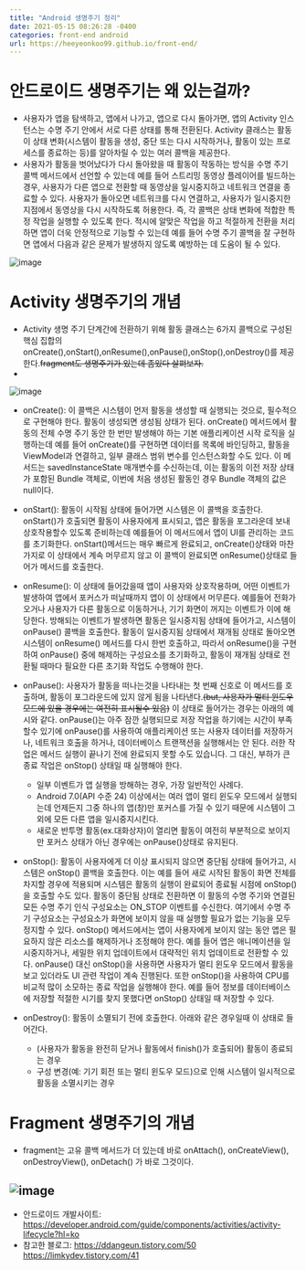 ```yaml
---
title: "Android 생명주기 정리"
date: 2021-05-15 08:26:28 -0400
categories: front-end android
url: https://heeyeonkoo99.github.io/front-end/
---
```

# 안드로이드 생명주기는 왜 있는걸까?
- 사용자가 앱을 탐색하고, 앱에서 나가고, 앱으로 다시 돌아가면, 앱의 Activity 인스턴스는 수명 주기 안에서 서로 다른 상태를 통해 전환된다. Activity 클래스는 활동이 상태 변화(시스템이 활동을 생성, 중단 또는 다시 시작하거나, 활동이 있는 프로세스를 종료하는 등)를 알아차릴 수 있는 여러 콜백을 제공한다.
- 사용자가 활동을 벗어났다가 다시 돌아왔을 때 활동이 작동하는 방식을 수명 주기 콜백 메서드에서 선언할 수 있는데 예를 들어 스트리밍 동영상 플레이어를 빌드하는 경우, 사용자가 다른 앱으로 전환할 때 동영상을 일시중지하고 네트워크 연결을 종료할 수 있다. 사용자가 돌아오면 네트워크를 다시 연결하고, 사용자가 일시중지한 지점에서 동영상을 다시 시작하도록 허용한다. 즉, 각 콜백은 상태 변화에 적합한 특정 작업을 실행할 수 있도록 한다. 적시에 알맞은 작업을 하고 적절하게 전환을 처리하면 앱이 더욱 안정적으로 기능할 수 있는데 예를 들어 수명 주기 콜백을 잘 구현하면 앱에서 다음과 같은 문제가 발생하지 않도록 예방하는 데 도움이 될 수 있다.

![image](https://user-images.githubusercontent.com/68431716/118345839-3aa93900-b572-11eb-9a5d-7b0890375d59.png)

# Activity 생명주기의 개념
- Activity 생명 주기 단계간에 전환하기 위해 활동 클래스는 6가지 콜백으로 구성된 핵심 집합의 onCreate(),onStart(),onResume(),onPause(),onStop(),onDestroy()를 제공한다.~~fragment도 생명주기가 있는데 좀있다 살펴보자.~~
- 
![image](https://user-images.githubusercontent.com/68431716/118346073-e1420980-b573-11eb-9c38-4840e72ca0ed.png)
- onCreate(): 이 콜백은 시스템이 먼저 활동을 생성할 때 실행되는 것으로, 필수적으로 구현해야 한다. 활동이 생성되면 생성됨 상태가 된다. onCreate() 메서드에서 활동의 전체 수명 주기 동안 한 번만 발생해야 하는 기본 애플리케이션 시작 로직을 실행하는데 예를 들어 onCreate()를 구현하면 데이터를 목록에 바인딩하고, 활동을 ViewModel과 연결하고, 일부 클래스 범위 변수를 인스턴스화할 수도 있다. 이 메서드는 savedInstanceState 매개변수를 수신하는데, 이는 활동의 이전 저장 상태가 포함된 Bundle 객체로, 이번에 처음 생성된 활동인 경우 Bundle 객체의 값은 null이다.

- onStart(): 활동이 시작됨 상태에 들어가면 시스템은 이 콜백을 호출한다. onStart()가 호출되면 활동이 사용자에게 표시되고, 앱은 활동을 포그라운데 보내 상호작용할수 있도록 준비하는데 예를들어 이 메서드에서 앱이 UI를 관리하는 코드를 초기화한다. onStart()메서드는 매우 빠르게 완료되고, onCreate()상태와 마찬가지로 이 상태에서 계속 머무르지 않고 이 콜백이 완료되면 onResume()상태로 들어가 메서드를 호출한다.

- onResume(): 이 상태에 들어갔을때 앱이 사용자와 상호작용하며, 어떤 이벤트가 발생하여 앱에서 포커스가 떠날때까지 앱이 이 상태에서 머무른다. 예를들어 전화가 오거나 사용자가 다른 활동으로 이동하거나, 기기 화면이 꺼지는 이벤트가 이에 해당한다. 방해되는 이벤트가 발생하면 활동은 일시중지됨 상태에 들어가고, 시스템이 onPause() 콜백을 호출한다. 활동이 일시중지됨 상태에서 재개됨 상태로 돌아오면 시스템이 onResume() 메서드를 다시 한번 호출하고, 따라서 onResume()을 구현하여 onPause() 중에 해제하는 구성요소를 초기화하고, 활동이 재개됨 상태로 전환될 때마다 필요한 다른 초기화 작업도 수행해야 한다.

- onPause(): 사용자가 활동을 떠나는것을 나타내는 첫 번째 신호로 이 메서드를 호출하며, 활동이 포그라운드에 있지 않게 됨을 나타낸다.~~(but, 사용자가 멀티 윈도우 모드에 있을 경우에는 여전히 표시될수 있음)~~ 이 상태로 들어가는 경우는 아래의 예시와 같다. onPause()는 아주 잠깐 실행되므로 저장 작업을 하기에는 시간이 부족할수 있기에 onPause()를 사용하여 애플리케이션 또는 사용자 데이터를 저장하거나, 네트워크 호출을 하거나, 데이터베이스 트랜잭션을 실행해서는 안 된다. 러한 작업은 메서드 실행이 끝나기 전에 완료되지 못할 수도 있습니다. 그 대신, 부하가 큰 종료 작업은 onStop() 상태일 때 실행해야 한다. 
    - 일부 이벤트가 앱 실행을 방해하는 경우, 가장 일반적인 사례다.
    - Android 7.0(API 수준 24) 이상에서는 여러 앱이 멀티 윈도우 모드에서 실행되는데 언제든지 그중 하나의 앱(창)만 포커스를 가질 수 있기 때문에 시스템이 그 외에 모든 다른 앱을 일시중지시킨다.
    - 새로운 반투명 활동(ex.대화상자)이 열리면 활동이 여전히 부분적으로 보이지만 포커스 상태가 아닌 경우에는 onPause()상태로 유지된다.
 
- onStop(): 활동이 사용자에게 더 이상 표시되지 않으면 중단됨 상태에 들어가고, 시스템은 onStop() 콜백을 호출한다. 이는 예를 들어 새로 시작된 활동이 화면 전체를 차지할 경우에 적용되며 시스템은 활동의 실행이 완료되어 종료될 시점에 onStop()을 호출할 수도 있다. 활동이 중단됨 상태로 전환하면 이 활동의 수명 주기와 연결된 모든 수명 주기 인식 구성요소는 ON_STOP 이벤트를 수신한다. 여기에서 수명 주기 구성요소는 구성요소가 화면에 보이지 않을 때 실행할 필요가 없는 기능을 모두 정지할 수 있다. onStop() 메서드에서는 앱이 사용자에게 보이지 않는 동안 앱은 필요하지 않은 리소스를 해제하거나 조정해야 한다. 예를 들어 앱은 애니메이션을 일시중지하거나, 세밀한 위치 업데이트에서 대략적인 위치 업데이트로 전환할 수 있다. onPause() 대신 onStop()을 사용하면 사용자가 멀티 윈도우 모드에서 활동을 보고 있더라도 UI 관련 작업이 계속 진행된다. 또한 onStop()을 사용하여 CPU를 비교적 많이 소모하는 종료 작업을 실행해야 한다. 예를 들어 정보를 데이터베이스에 저장할 적절한 시기를 찾지 못했다면 onStop() 상태일 때 저장할 수 있다.

- onDestroy(): 활동이 소멸되기 전에 호출한다. 아래와 같은 경우일때 이 상태로 들어간다.
    - (사용자가 활동을 완전히 닫거나 활동에서 finish()가 호출되어) 활동이 종료되는 경우
    - 구성 변경(예: 기기 회전 또는 멀티 윈도우 모드)으로 인해 시스템이 일시적으로 활동을 소멸시키는 경우

# Fragment 생명주기의 개념
- fragment는 고유 콜백 메서드가 더 있는데 바로 onAttach(), onCreateView(), onDestroyView(), onDetach() 가 바로 그것이다.

![image](https://user-images.githubusercontent.com/68431716/118346716-58799c80-b578-11eb-99ee-60d5ebe5fd6d.png)
- 

* 안드로이드 개발사이트: <https://developer.android.com/guide/components/activities/activity-lifecycle?hl=ko>
* 참고한 블로그: <https://ddangeun.tistory.com/50> <https://limkydev.tistory.com/41>



[jekyll-docs]: https://jekyllrb.com/docs/home
[jekyll-gh]:   https://github.com/jekyll/jekyll
[jekyll-talk]: https://talk.jekyllrb.com/
